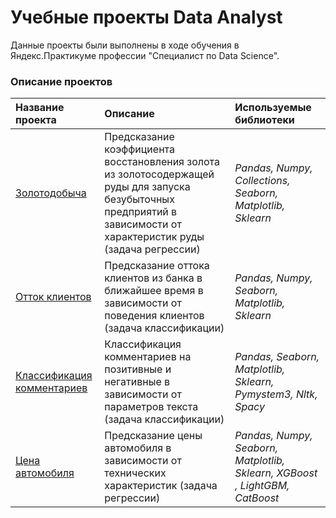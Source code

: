 # Учебные проекты Data Analyst
 Данные проекты были выполнены в ходе обучения в Яндекс.Практикуме профессии "Специалист по Data Science".

### Описание проектов

| Название проекта | Описание | Используемые библиотеки |
| :---------------------- | :---------------------- | :---------------------- |
| [Золотодобыча](gold_mining) | Предсказание коэффициента восстановления золота из золотосодержащей руды для запуска безубыточных предприятий в зависимости от характеристик руды (задача регрессии)| *Pandas, Numpy, Collections, Seaborn, Matplotlib, Sklearn* |
| [Отток клиентов](client_outflow) | Предсказание оттока клиентов из банка в ближайшее время в зависимости от поведения клиентов (задача классификации) | *Pandas, Numpy, Seaborn, Matplotlib, Sklearn* |
| [Классификация комментариев](nlp) | Классификация комментариев на позитивные и негативные в зависимости от параметров текста (задача классификации)| *Pandas, Seaborn, Matplotlib, Sklearn, Pymystem3, Nltk, Spacy* |
| [Цена автомобиля](car_price) | Предсказание цены автомобиля в зависимости от технических характеристик (задача регрессии) | *Pandas, Numpy, Seaborn, Matplotlib, Sklearn, XGBoost , LightGBM, CatBoost* |
